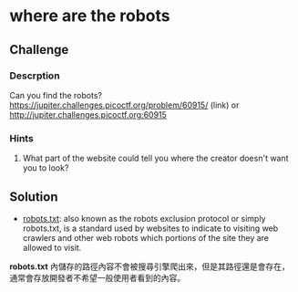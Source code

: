 # where are the robots

## Challenge

### Descrption
Can you find the robots? https://jupiter.challenges.picoctf.org/problem/60915/ (link) or http://jupiter.challenges.picoctf.org:60915

### Hints
1. What part of the website could tell you where the creator doesn't want you to look?

## Solution
* [robots.txt](https://en.wikipedia.org/wiki/Robots_exclusion_standard): also known as the robots exclusion protocol or simply robots.txt, is a standard used by websites to indicate to visiting web crawlers and other web robots which portions of the site they are allowed to visit.

**robots.txt** 內儲存的路徑內容不會被搜尋引擎爬出來，但是其路徑還是會存在，通常會存放開發者不希望一般使用者看到的內容。